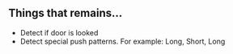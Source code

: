 ## Things that remains...

- Detect if door is looked
- Detect special push patterns. 
    For example: Long, Short, Long
